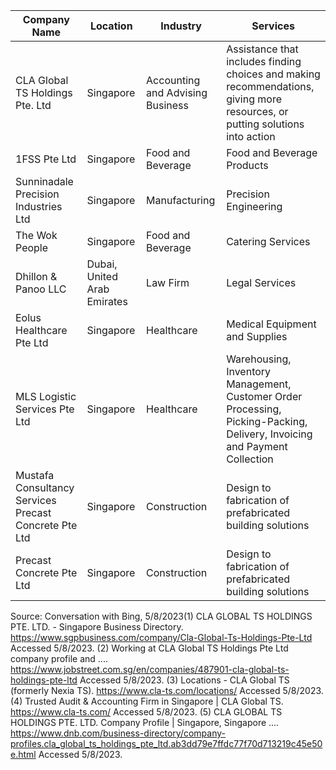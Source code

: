 | Company Name | Location | Industry | Services |
| --- | --- | --- | --- |
| CLA Global TS Holdings Pte. Ltd | Singapore | Accounting and Advising Business | Assistance that includes finding choices and making recommendations, giving more resources, or putting solutions into action |
| 1FSS Pte Ltd | Singapore | Food and Beverage | Food and Beverage Products |
| Sunninadale Precision Industries Ltd | Singapore | Manufacturing | Precision Engineering |
| The Wok People | Singapore | Food and Beverage | Catering Services |
| Dhillon & Panoo LLC | Dubai, United Arab Emirates | Law Firm | Legal Services |
| Eolus Healthcare Pte Ltd | Singapore | Healthcare | Medical Equipment and Supplies |
| MLS Logistic Services Pte Ltd | Singapore | Healthcare | Warehousing, Inventory Management, Customer Order Processing, Picking-Packing, Delivery, Invoicing and Payment Collection |
| Mustafa Consultancy Services Precast Concrete Pte Ltd | Singapore | Construction | Design to fabrication of prefabricated building solutions |
| Precast Concrete Pte Ltd | Singapore | Construction | Design to fabrication of prefabricated building solutions |


Source: Conversation with Bing, 5/8/2023(1) CLA GLOBAL TS HOLDINGS PTE. LTD. - Singapore Business Directory. https://www.sgpbusiness.com/company/Cla-Global-Ts-Holdings-Pte-Ltd Accessed 5/8/2023.
(2) Working at CLA Global TS Holdings Pte Ltd company profile and .... https://www.jobstreet.com.sg/en/companies/487901-cla-global-ts-holdings-pte-ltd Accessed 5/8/2023.
(3) Locations - CLA Global TS (formerly Nexia TS). https://www.cla-ts.com/locations/ Accessed 5/8/2023.
(4) Trusted Audit & Accounting Firm in Singapore | CLA Global TS. https://www.cla-ts.com/ Accessed 5/8/2023.
(5) CLA GLOBAL TS HOLDINGS PTE. LTD. Company Profile | Singapore, Singapore .... https://www.dnb.com/business-directory/company-profiles.cla_global_ts_holdings_pte_ltd.ab3dd79e7ffdc77f70d713219c45e50e.html Accessed 5/8/2023.